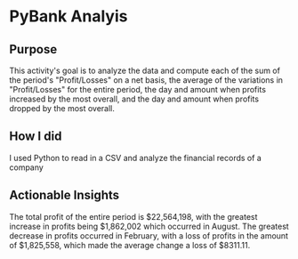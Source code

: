 # PyBank Analyis

## Purpose
This activity's goal is to analyze the data and compute each of the sum of the period's "Profit/Losses" on a net basis, the average of the variations in "Profit/Losses" for the entire period, the day and amount when profits increased by the most overall, and the day and amount when profits dropped by the most overall.

## How I did
I used Python to read in a CSV and analyze the financial records of a company

## Actionable Insights
The total profit of the entire period is $22,564,198, with the greatest increase in profits being $1,862,002 which occurred in August. The greatest decrease in profits occurred in February, with a loss of profits in the amount of $1,825,558, which made the average change a loss of $8311.11. 
